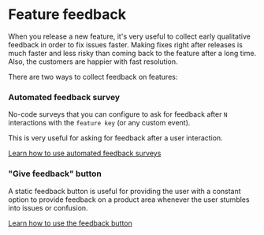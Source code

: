 # Feature feedback

When you release a new feature, it's very useful to collect early qualitative feedback in order to fix issues faster. Making fixes right after releases is much faster and less risky than coming back to the feature after a long time. Also, the customers are happier with fast resolution. &#x20;

There are two ways to collect feedback on features:&#x20;

### **Automated feedback survey**

No-code surveys that you can configure to ask for feedback after `N` interactions with the `feature key` (or any custom event).

This is very useful for asking for feedback after a user interaction.

[Learn how to use automated feedback surveys](automated-feedback-surveys.md)

### **"Give feedback" button**

A static feedback button is useful for providing the user with a constant option to provide feedback on a product area whenever the user stumbles into issues or confusion.

[Learn how to use the feedback button](../feature-feedback/give-feedback-button.md)

